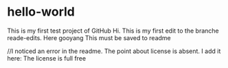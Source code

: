 # hello-world
This is my first test project of GitHub
Hi. This is my first edit to the branche reade-edits. Here gooyang
This must be saved to readme

//I noticed an error in the readme. The point about license is absent. I add it here:
The license is full free
